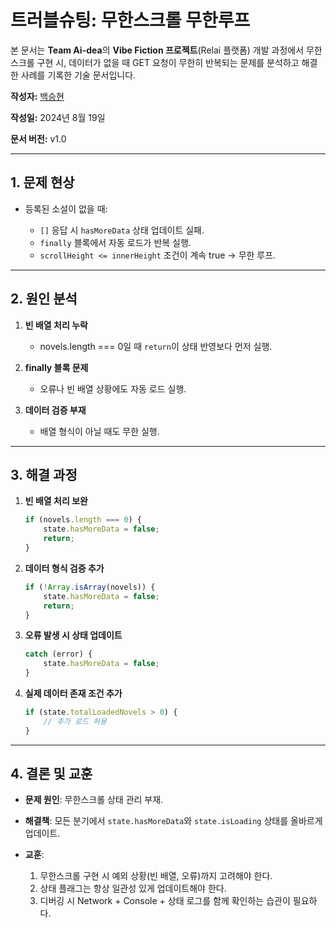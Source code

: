 # 트러블슈팅: 무한스크롤 무한루프

본 문서는 **Team Ai-dea**의 **Vibe Fiction 프로젝트**(Relai 플랫폼) 개발 과정에서 무한스크롤 구현 시, 데이터가 없을 때 GET 요청이 무한히 반복되는 문제를 분석하고 해결한 사례를 기록한 기술 문서입니다.

**작성자:** [백승현](https://github.com/Sirosho)

**작성일:** 2024년 8월 19일

**문서 버전:** v1.0

---

## 1. 문제 현상

* 등록된 소설이 없을 때:

  * `[]` 응답 시 `hasMoreData` 상태 업데이트 실패.
  * `finally` 블록에서 자동 로드가 반복 실행.
  * `scrollHeight <= innerHeight` 조건이 계속 true → 무한 루프.

---

## 2. 원인 분석

1. **빈 배열 처리 누락**

   * novels.length === 0일 때 `return`이 상태 반영보다 먼저 실행.
2. **finally 블록 문제**

   * 오류나 빈 배열 상황에도 자동 로드 실행.
3. **데이터 검증 부재**

   * 배열 형식이 아닐 때도 무한 실행.

---

## 3. 해결 과정

1. **빈 배열 처리 보완**

   ```javascript
   if (novels.length === 0) {
       state.hasMoreData = false;
       return;
   }
   ```

2. **데이터 형식 검증 추가**

   ```javascript
   if (!Array.isArray(novels)) {
       state.hasMoreData = false;
       return;
   }
   ```

3. **오류 발생 시 상태 업데이트**

   ```javascript
   catch (error) {
       state.hasMoreData = false;
   }
   ```

4. **실제 데이터 존재 조건 추가**

   ```javascript
   if (state.totalLoadedNovels > 0) {
       // 추가 로드 허용
   }
   ```

---

## 4. 결론 및 교훈

* **문제 원인**: 무한스크롤 상태 관리 부재.
* **해결책**: 모든 분기에서 `state.hasMoreData`와 `state.isLoading` 상태를 올바르게 업데이트.
* **교훈**:

  1. 무한스크롤 구현 시 예외 상황(빈 배열, 오류)까지 고려해야 한다.
  2. 상태 플래그는 항상 일관성 있게 업데이트해야 한다.
  3. 디버깅 시 Network + Console + 상태 로그를 함께 확인하는 습관이 필요하다.
